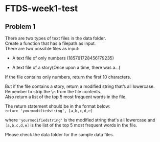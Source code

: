 # FTDS-week1-test

## Problem 1

There are two types of text files in the data folder.\
Create a function that has a filepath as input.\
There are two possible files as input:

- A text file of only numbers (185761728456179235)

- A text file of a story(Once upon a time, there was a...)

If the file contains only numbers, return the first 10 characters.

But if the file contains a story, return a modified string that’s all lowercase. Remember to strip the `\n` from the file contents.<br/>
Also return a list of the top 5 most frequent words in the file. <br/>

The return statement should be in the format below: <br/>
`return 'yourmodifiedstring', [a,b,c,d,e]`

where `'yourmodifiedstring'` is the modified string that's all lowercase and `[a,b,c,d,e]` is the list of the top 5 most frequent words in the file.

Please check the data folder for the sample data files.

